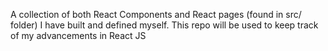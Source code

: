 A collection of both React Components and React pages (found in src/ folder) I have built and defined myself. 
This repo will be used to keep track of my advancements in React JS

